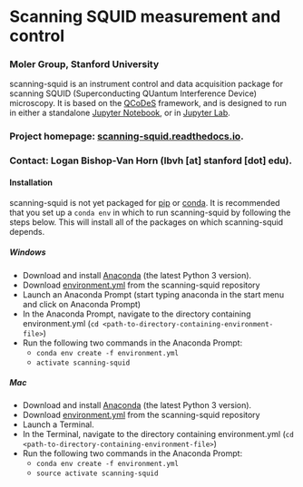 # Scanning SQUID measurement and control
### Moler Group, Stanford University

scanning-squid is an instrument control and data acquisition package for scanning SQUID (Superconducting QUantum Interference Device) microscopy. It is based on the [QCoDeS](http://qcodes.github.io/Qcodes/) framework, and is designed to run in either a standalone [Jupyter Notebook](http://jupyter.org/index.html), or in [Jupyter Lab](http://jupyterlab.readthedocs.io/en/stable/).

### Project homepage: [scanning-squid.readthedocs.io](https://scanning-squid.readthedocs.io/en/latest/).
### Contact: Logan Bishop-Van Horn (lbvh [at] stanford [dot] edu).

#### Installation
scanning-squid is not yet packaged for [pip](https://pypi.org/) or [conda](https://conda.io/docs/). It is recommended that you set up a `conda env` in which to run scanning-squid by following the steps below. This will install all of the packages on which scanning-squid depends.

##### Windows
- Download and install [Anaconda](https://www.anaconda.com/download/#windows) (the latest Python 3 version).
- Download [environment.yml](https://github.com/moler-group/scanning-squid/blob/master/environment.yml) from the scanning-squid repository
- Launch an Anaconda Prompt (start typing anaconda in the start menu and click on Anaconda Prompt)
- In the Anaconda Prompt, navigate to the directory containing environment.yml (`cd <path-to-directory-containing-environment-file>`)
- Run the following two commands in the Anaconda Prompt:
  - `conda env create -f environment.yml`
  - `activate scanning-squid`
  
##### Mac
- Download and install [Anaconda](https://www.anaconda.com/download/#macos) (the latest Python 3 version).
- Download [environment.yml](https://github.com/moler-group/scanning-squid/blob/master/environment.yml) from the scanning-squid repository
- Launch a Terminal.
- In the Terminal, navigate to the directory containing environment.yml (`cd <path-to-directory-containing-environment-file>`)
- Run the following two commands in the Anaconda Prompt:
  - `conda env create -f environment.yml`
  - `source activate scanning-squid`
